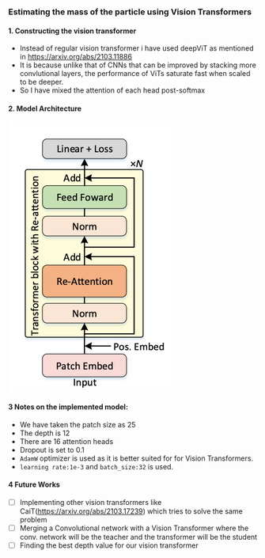 ### Estimating the mass of the particle using Vision Transformers

#### 1. Constructing the vision transformer
- Instead of regular vision transformer i have used deepViT as mentioned in https://arxiv.org/abs/2103.11886
-  It is because unlike that of CNNs that can be improved by stacking more convlutional layers, the performance of ViTs saturate fast when scaled to be deeper.
- So I have mixed the attention of each head post-softmax 

#### 2. Model Architecture
![enter image description here](https://raw.githubusercontent.com/MegaPrime369/ML4SCI-Tasks/master/Task%203/model%20architecture.png)

#### 3 Notes on the implemented model:
- We have taken the patch size as 25
- The depth is 12 
- There are 16 attention heads
- Dropout is set to 0.1
- `AdamW` optimizer is used as it is better suited for for Vision Transformers.
- `learning rate:1e-3` and `batch_size:32` is used.

####  4 Future Works
- [ ] Implementing other vision transformers like CaiT(https://arxiv.org/abs/2103.17239) which tries to solve the same problem
- [ ] Merging a Convolutional network with a Vision Transformer where the conv. network will be the teacher and the transformer will be the student
- [ ] Finding the best depth value for our vision transformer
